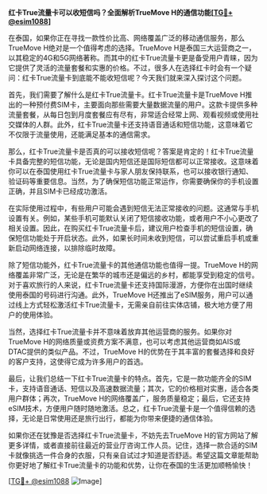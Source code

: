 **红卡True流量卡可以收短信吗？全面解析TrueMove H的通信功能[[TG💪+ @esim1088](https://t.me/s/esim1088)]**

在泰国，如果你正在寻找一款性价比高、网络覆盖广泛的移动通信服务，那么TrueMove H绝对是一个值得考虑的选择。TrueMove H是泰国三大运营商之一，以其稳定的4G和5G网络著称。而其中的红卡True流量卡更是备受用户青睐，因为它提供了灵活的流量套餐和实惠的价格。不过，很多人在选择红卡时会有一个疑问：红卡True流量卡到底能不能收短信呢？今天我们就来深入探讨这个问题。

首先，我们需要了解什么是红卡True流量卡。红卡True流量卡是TrueMove H推出的一种预付费SIM卡，主要面向那些需要大量数据流量的用户。这款卡提供多种流量套餐，从每日包到月度套餐应有尽有，非常适合经常上网、观看视频或使用社交媒体的人群。此外，红卡True流量卡还支持语音通话和短信功能，这意味着它不仅限于流量使用，还能满足基本的通信需求。

那么，红卡True流量卡是否真的可以接收短信呢？答案是肯定的！红卡True流量卡具备完整的短信功能，无论是国内短信还是国际短信都可以正常接收。这意味着你可以在泰国使用红卡True流量卡与家人朋友保持联系，也可以接收银行通知、验证码等重要信息。当然，为了确保短信功能正常运作，你需要确保你的手机设置正确，并且SIM卡已经成功激活。

在实际使用过程中，有些用户可能会遇到短信无法正常接收的问题。这通常与手机设置有关。例如，某些手机可能默认关闭了短信接收功能，或者用户不小心更改了相关设置。因此，在购买红卡True流量卡后，建议用户检查手机的短信设置，确保短信功能处于开启状态。此外，如果长时间未收到短信，可以尝试重启手机或重新启动网络连接，以排除临时故障。

除了短信功能外，红卡True流量卡的其他通信功能也值得一提。TrueMove H的网络覆盖非常广泛，无论是在繁华的城市还是偏远的乡村，都能享受到稳定的信号。对于喜欢旅行的人来说，红卡True流量卡还支持国际漫游，方便你在出国时继续使用泰国的号码进行沟通。此外，TrueMove H还推出了eSIM服务，用户可以通过线上方式轻松激活红卡True流量卡，无需亲自前往实体店铺，极大地方便了用户的使用体验。

当然，选择红卡True流量卡并不意味着放弃其他运营商的服务。如果你对TrueMove H的网络质量或资费方案不满意，也可以考虑其他运营商如AIS或DTAC提供的类似产品。不过，TrueMove H的优势在于其丰富的套餐选择和良好的客户支持，这使得它成为许多用户的首选。

最后，让我们总结一下红卡True流量卡的特点。首先，它是一款功能齐全的SIM卡，支持语音通话、短信以及高速数据流量；其次，它的价格相对实惠，适合各类用户群体；再次，TrueMove H的网络覆盖广，服务质量稳定；最后，它还支持eSIM技术，方便用户随时随地激活。总之，红卡True流量卡是一个值得信赖的选择，无论是日常使用还是旅行出行，都能为你带来便捷的通信体验。

如果你还在犹豫是否选择红卡True流量卡，不妨先去TrueMove H的官方网站了解更多详情，或者直接前往最近的营业厅咨询工作人员。记住，选择一款合适的SIM卡就像挑选一件合身的衣服，只有亲自试过才知道是否舒适。希望这篇文章能帮助你更好地了解红卡True流量卡的功能和优势，让你在泰国的生活更加顺畅愉快！

[[TG💪+ @esim1088](https://t.me/s/esim1088) ![Image](https://i.postimg.cc/4NQfJmqS/Snipaste-2025-05-13-00-14-12.png)]